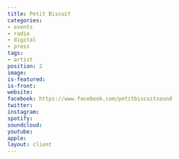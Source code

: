 ```yaml
---
title: Petit Biscuit
categories:
- events
- radio
- digital
- press
tags:
- artist
position: 2
image: 
is-featured: 
is-front: 
website: 
facebook: https://www.facebook.com/petitbiscuitsound
twitter: 
instagram: 
spotify: 
soundcloud: 
youtube: 
apple: 
layout: client
---
```


